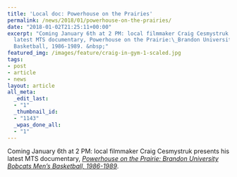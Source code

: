 ```yaml
---
title: 'Local doc: Powerhouse on the Prairies'
permalink: /news/2018/01/powerhouse-on-the-prairies/
date: "2018-01-02T21:25:11+00:00"
excerpt: "Coming January 6th at 2 PM: local filmmaker Craig Cesmystruk presents his
  latest MTS documentary, Powerhouse on the Prairie:\_Brandon University Bobcats Men\u2019s
  Basketball, 1986-1989. &nbsp;"
featured_img: /images/feature/craig-in-gym-1-scaled.jpg
tags:
- post
- article
- news
layout: article
all_meta:
  _edit_last:
  - "1"
  _thumbnail_id:
  - "1143"
  _wpas_done_all:
  - "1"
---
```


Coming January 6th at 2 PM: local filmmaker Craig Cesmystruk presents his latest MTS documentary, [*Powerhouse on the Prairie: Brandon University Bobcats Men’s Basketball, 1986-1989*](https://evanstheatre.ca/movie/powerhouse-on-the-prairies/).